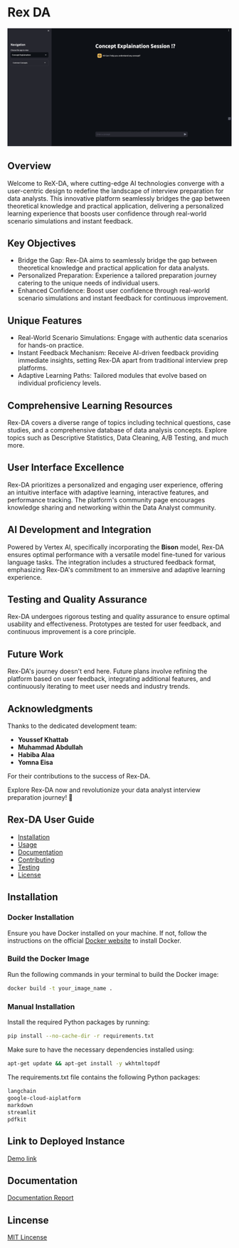 # Rex DA

![Demo](https://github.com/ReallyAbdullah/interstellar_intel/blob/main/images/Demo.png)

## Overview

Welcome to ReX-DA, where cutting-edge AI technologies converge with a user-centric design to redefine the landscape of interview preparation for data analysts.
This innovative platform seamlessly bridges the gap between theoretical knowledge and practical application, delivering a personalized learning experience that boosts user confidence through real-world scenario simulations and instant feedback.

## Key Objectives

- Bridge the Gap: Rex-DA aims to seamlessly bridge the gap between theoretical knowledge and practical application for data analysts.
- Personalized Preparation: Experience a tailored preparation journey catering to the unique needs of individual users.
- Enhanced Confidence: Boost user confidence through real-world scenario simulations and instant feedback for continuous improvement.

## Unique Features

- Real-World Scenario Simulations: Engage with authentic data scenarios for hands-on practice.
- Instant Feedback Mechanism: Receive AI-driven feedback providing immediate insights, setting Rex-DA apart from traditional interview prep platforms.
- Adaptive Learning Paths: Tailored modules that evolve based on individual proficiency levels.

## Comprehensive Learning Resources

Rex-DA covers a diverse range of topics including technical questions, case studies, and a comprehensive database of data analysis concepts. Explore topics such as Descriptive Statistics, Data Cleaning, A/B Testing, and much more.

## User Interface Excellence

Rex-DA prioritizes a personalized and engaging user experience, offering an intuitive interface with adaptive learning, interactive features, and performance tracking. The platform's community page encourages knowledge sharing and networking within the Data Analyst community.

## AI Development and Integration

Powered by Vertex AI, specifically incorporating the **Bison** model, Rex-DA ensures optimal performance with a versatile model fine-tuned for various language tasks. The integration includes a structured feedback format, emphasizing Rex-DA's commitment to an immersive and adaptive learning experience.

## Testing and Quality Assurance

Rex-DA undergoes rigorous testing and quality assurance to ensure optimal usability and effectiveness. Prototypes are tested for user feedback, and continuous improvement is a core principle.

## Future Work

Rex-DA's journey doesn't end here. Future plans involve refining the platform based on user feedback, integrating additional features, and continuously iterating to meet user needs and industry trends.

## Acknowledgments

Thanks to the dedicated development team:

- **Youssef Khattab**
- **Muhammad Abdullah**
- **Habiba Alaa**
- **Yomna Eisa**

For their contributions to the success of Rex-DA.

Explore Rex-DA now and revolutionize your data analyst interview preparation journey! 🚀

## Rex-DA User Guide

- [Installation](#installation)
- [Usage](#usage)
- [Documentation](#documentation)
- [Contributing](#contributing)
- [Testing](#Demo)
- [License](#license)

## Installation

### Docker Installation

Ensure you have Docker installed on your machine. If not, follow the instructions on the official [Docker website](https://www.docker.com/get-started) to install Docker.

### Build the Docker Image

Run the following commands in your terminal to build the Docker image:

```bash
docker build -t your_image_name .
```

### Manual Installation

Install the required Python packages by running:

```bash
pip install --no-cache-dir -r requirements.txt
```

Make sure to have the necessary dependencies installed using:

```bash
apt-get update && apt-get install -y wkhtmltopdf
```

The requirements.txt file contains the following Python packages:

```
langchain
google-cloud-aiplatform
markdown
streamlit
pdfkit
```

## Link to Deployed Instance

[Demo link](https://rex-assistant-qnggg3zpua-ez.a.run.app/)


## Documentation

[Documentation Report](https://docs.google.com/document/d/10xt6W2y2tYonpu4BgBNkXbAW_8nMUdZORC7nLTfmsB4/edit?usp=sharing)

## Lincense

[MIT Lincense](https://github.com/ReallyAbdullah/interstellar_intel/tree/main#MIT-1-ov-file)
